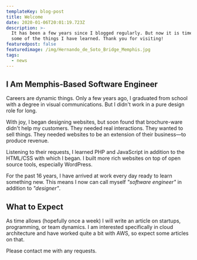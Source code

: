 ```yaml
---
templateKey: blog-post
title: Welcome
date: 2020-01-06T20:01:19.723Z
description: >-
  It has been a few years since I blogged regularly. But now it is time to share
  some of the things I have learned. Thank you for visiting!
featuredpost: false
featuredimage: /img/Hernando_de_Soto_Bridge_Memphis.jpg
tags:
  - news
---
```


## I Am Memphis-Based Software Engineer

Careers are dynamic things. Only a few years ago, I graduated from school with a degree in visual communications. But I didn't work in a pure design role for long.

With joy, I began designing websites, but soon found that brochure-ware didn't help my customers. They needed real interactions. They wanted to sell things. They needed websites to be an extension of their business—to produce revenue.

Listening to their requests, I learned PHP and JavaScript in addition to the HTML/CSS with which I began. I built more rich websites on top of open source tools, especially WordPress.

For the past 16 years, I have arrived at work every day ready to learn something new. This means I now can call myself _"software engineer"_ in addition to _"designer"_.

## What to Expect

As time allows (hopefully once a week) I will write an article on startups, programming, or team dynamics. I am interested specifically in cloud architecture and have worked quite a bit with AWS, so expect some articles on that.

Please contact me with any requests.

